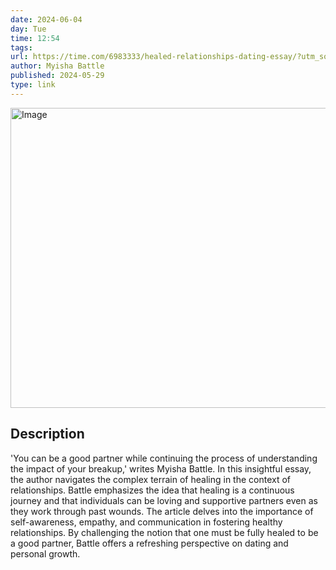 ```yaml
---
date: 2024-06-04
day: Tue
time: 12:54
tags:
url: https://time.com/6983333/healed-relationships-dating-essay/?utm_source=pocket-newtab-en-us
author: Myisha Battle
published: 2024-05-29
type: link
---
```



<img src="https://api.time.com/wp-content/uploads/2024/05/2024_05_29_clee_R3.png?w=1200&h=628&crop=1" width="854" height="480" alt="Image" />

## Description
'You can be a good partner while continuing the process of understanding the impact of your breakup,' writes Myisha Battle. In this insightful essay, the author navigates the complex terrain of healing in the context of relationships. Battle emphasizes the idea that healing is a continuous journey and that individuals can be loving and supportive partners even as they work through past wounds. The article delves into the importance of self-awareness, empathy, and communication in fostering healthy relationships. By challenging the notion that one must be fully healed to be a good partner, Battle offers a refreshing perspective on dating and personal growth.
